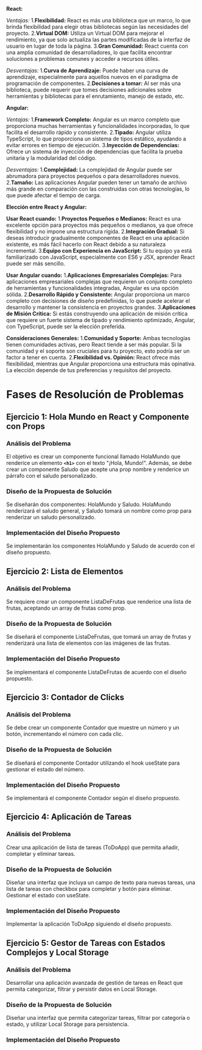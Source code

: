 **React:**

*Ventajas:*
1.**Flexibilidad:** React es más una biblioteca que un marco, lo que brinda flexibilidad para elegir otras bibliotecas según las necesidades del proyecto.
2.**Virtual DOM:** Utiliza un Virtual DOM para mejorar el rendimiento, ya que solo actualiza las partes modificadas de la interfaz de usuario en lugar de toda la página.
3.**Gran Comunidad:** React cuenta con una amplia comunidad de desarrolladores, lo que facilita encontrar soluciones a problemas comunes y acceder a recursos útiles.

*Desventajas:*
1.**Curva de Aprendizaje:** Puede haber una curva de aprendizaje, especialmente para aquellos nuevos en el paradigma de programación de componentes.
2.**Decisiones a tomar:** Al ser más una biblioteca, puede requerir que tomes decisiones adicionales sobre herramientas y bibliotecas para el enrutamiento, manejo de estado, etc.

**Angular:**

*Ventajas:*
1.**Framework Completo:** Angular es un marco completo que proporciona muchas herramientas y funcionalidades incorporadas, lo que facilita el desarrollo rápido y consistente.
2.**Tipado:** Angular utiliza TypeScript, lo que proporciona un sistema de tipos estático, ayudando a evitar errores en tiempo de ejecución.
3.**Inyección de Dependencias:** Ofrece un sistema de inyección de dependencias que facilita la prueba unitaria y la modularidad del código.

*Desventajas:*
1.**Complejidad:** La complejidad de Angular puede ser abrumadora para proyectos pequeños o para desarrolladores nuevos.
2.**Tamaño:** Las aplicaciones Angular pueden tener un tamaño de archivo más grande en comparación con las construidas con otras tecnologías, lo que puede afectar el tiempo de carga.

**Elección entre React y Angular:**

**Usar React cuando:**
1.**Proyectos Pequeños o Medianos:** React es una excelente opción para proyectos más pequeños o medianos, ya que ofrece flexibilidad y no impone una estructura rígida.
2.**Integración Gradual:** Si deseas introducir gradualmente componentes de React en una aplicación existente, es más fácil hacerlo con React debido a su naturaleza incremental.
3.**Equipo con Experiencia en JavaScript:** Si tu equipo ya está familiarizado con JavaScript, especialmente con ES6 y JSX, aprender React puede ser más sencillo.

**Usar Angular cuando:**
1.**Aplicaciones Empresariales Complejas:** Para aplicaciones empresariales complejas que requieren un conjunto completo de herramientas y funcionalidades integradas, Angular es una opción sólida.
2.**Desarrollo Rápido y Consistente:** Angular proporciona un marco completo con decisiones de diseño predefinidas, lo que puede acelerar el desarrollo y mantener la consistencia en proyectos grandes.
3.**Aplicaciones de Misión Crítica:** Si estás construyendo una aplicación de misión crítica que requiere un fuerte sistema de tipado y rendimiento optimizado, Angular, con TypeScript, puede ser la elección preferida.

**Consideraciones Generales:**
1.**Comunidad y Soporte:** Ambas tecnologías tienen comunidades activas, pero React tiende a ser más popular. Si la comunidad y el soporte son cruciales para tu proyecto, esto podría ser un factor a tener en cuenta.
2.**Flexibilidad vs. Opinión:** React ofrece más flexibilidad, mientras que Angular proporciona una estructura más opinativa. La elección depende de tus preferencias y requisitos del proyecto.



# Fases de Resolución de Problemas

## Ejercicio 1: Hola Mundo en React y Componente con Props

### Análisis del Problema

El objetivo es crear un componente funcional llamado HolaMundo que renderice un elemento **`<h1>`** con el texto "¡Hola, Mundo!". Además, se debe crear un componente Saludo que acepte una prop nombre y renderice un párrafo con el saludo personalizado.

### Diseño de la Propuesta de Solución

Se diseñarán dos componentes: HolaMundo y Saludo. HolaMundo renderizará el saludo general, y Saludo tomará un nombre como prop para renderizar un saludo personalizado.

### Implementación del Diseño Propuesto

Se implementarán los componentes HolaMundo y Saludo de acuerdo con el diseño propuesto.

## Ejercicio 2: Lista de Elementos

### Análisis del Problema

Se requiere crear un componente ListaDeFrutas que renderice una lista de frutas, aceptando un array de frutas como prop.

### Diseño de la Propuesta de Solución

Se diseñará el componente ListaDeFrutas, que tomará un array de frutas y renderizará una lista de elementos con las imágenes de las frutas.

### Implementación del Diseño Propuesto

Se implementará el componente ListaDeFrutas de acuerdo con el diseño propuesto.

## Ejercicio 3: Contador de Clicks

### Análisis del Problema

Se debe crear un componente Contador que muestre un número y un botón, incrementando el número con cada clic.

### Diseño de la Propuesta de Solución

Se diseñará el componente Contador utilizando el hook useState para gestionar el estado del número.

### Implementación del Diseño Propuesto

Se implementará el componente Contador según el diseño propuesto.

## Ejercicio 4: Aplicación de Tareas

### Análisis del Problema

Crear una aplicación de lista de tareas (ToDoApp) que permita añadir, completar y eliminar tareas.

### Diseño de la Propuesta de Solución

Diseñar una interfaz que incluya un campo de texto para nuevas tareas, una lista de tareas con checkbox para completar y botón para eliminar. Gestionar el estado con useState.

### Implementación del Diseño Propuesto

Implementar la aplicación ToDoApp siguiendo el diseño propuesto.

## Ejercicio 5: Gestor de Tareas con Estados Complejos y Local Storage

### Análisis del Problema

Desarrollar una aplicación avanzada de gestión de tareas en React que permita categorizar, filtrar y persistir datos en Local Storage.

### Diseño de la Propuesta de Solución

Diseñar una interfaz que permita categorizar tareas, filtrar por categoría o estado, y utilizar Local Storage para persistencia.

### Implementación del Diseño Propuesto
